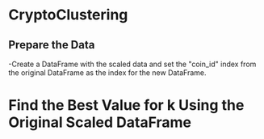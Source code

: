 # CryptoClustering

## Prepare the Data
-Create a DataFrame with the scaled data and set the "coin_id" index from the original DataFrame as the index for the new DataFrame.

# Find the Best Value for k Using the Original Scaled DataFrame
